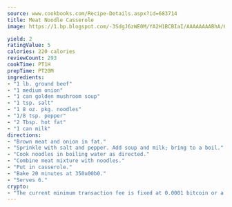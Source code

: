 ```yaml
---
source: www.cookbooks.com/Recipe-Details.aspx?id=683714
title: Meat Noodle Casserole
image: https://1.bp.blogspot.com/-3SdgJ6zWE0M/YA2H1BCBIaI/AAAAAAAABhA/KLu9yTsYBMkJQudB_uFGwTypBtmTiBfZgCLcBGAsYHQ/s320/4.png

yield: 2
ratingValue: 5
calories: 220 calories
reviewCount: 293
cookTime: PT1H
prepTime: PT20M
ingredients:
- "1 lb. ground beef"
- "1 medium onion"
- "1 can golden mushroom soup"
- "1 tsp. salt"
- "1 8 oz. pkg. noodles"
- "1/8 tsp. pepper"
- "2 Tbsp. hot fat"
- "1 can milk"
directions:
- "Brown meat and onion in fat."
- "Sprinkle with salt and pepper. Add soup and milk; bring to a boil."
- "Cook noodles in boiling water as directed."
- "Combine meat mixture with noodles."
- "Put in casserole."
- "Bake 20 minutes at 350u00b0."
- "Serves 6."
crypto:
- "The current minimum transaction fee is fixed at 0.0001 bitcoin or a tenth of a millibitcoin per kilobyte, recently decreased from one millibitcoin."
---
```

